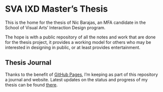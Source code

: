 # SVA IXD Master’s Thesis

This is the home for the thesis of Nic Barajas, an MFA candidate in the School of Visual Arts’ Interaction Design program.

The hope is with a public repository of all the notes and work that are done for the thesis project, it provides a working model for others who may be interested in designing in public, or at least provides entertainment.

## Thesis Journal

Thanks to the benefit of [GitHub Pages][gh-pages], I’m keeping as part of this repository a journal and website. Latest updates on the status and progress of my thesis can be found [there][sva-ixd-thesis].

[gh-pages]: https://pages.github.com/
[sva-ixd-thesis]: http://nicbarajas.github.io/sva-ixd-thesis/
